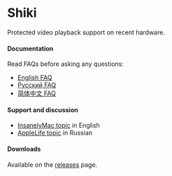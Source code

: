 Shiki
=====

Protected video playback support on recent hardware.  

#### Documentation
Read FAQs before asking any questions:  
- [English FAQ](https://github.com/vit9696/Shiki/blob/master/Manual/FAQ.en.md)
- [Русский FAQ](https://github.com/vit9696/Shiki/blob/master/Manual/FAQ.ru.md)
- [简体中文 FAQ](https://github.com/vit9696/Shiki/blob/master/Manual/FAQ.zh_CN.md)

#### Support and discussion
- [InsanelyMac topic](http://www.insanelymac.com/forum/topic/312278-shiki-—-userspace-patcher/) in English
- [AppleLife topic](https://applelife.ru/threads/shiki-patcher-polzovatelskogo-urovnja.1349123/) in Russian

#### Downloads
Available on the [releases](https://github.com/vit9696/Shiki/releases) page.
